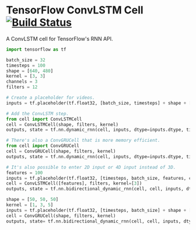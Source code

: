 # TensorFlow ConvLSTM Cell [![Build Status](https://travis-ci.org/carlthome/tensorflow-convlstm-cell.svg?branch=master)](https://travis-ci.org/carlthome/tensorflow-convlstm-cell)
A ConvLSTM cell for TensorFlow's RNN API.

```python
import tensorflow as tf

batch_size = 32
timesteps = 100
shape = [640, 480]
kernel = [3, 3]
channels = 3
filters = 12

# Create a placeholder for videos.
inputs = tf.placeholder(tf.float32, [batch_size, timesteps] + shape + [channels])

# Add the ConvLSTM step.
from cell import ConvLSTMCell
cell = ConvLSTMCell(shape, filters, kernel)
outputs, state = tf.nn.dynamic_rnn(cell, inputs, dtype=inputs.dtype, time_major=True)

# There's also a ConvGRUCell that is more memory efficient.
from cell import ConvGRUCell
cell = ConvGRUCell(shape, filters, kernel)
outputs, state = tf.nn.dynamic_rnn(cell, inputs, dtype=inputs.dtype, time_major=True)

# It's also possible to enter 2D input or 4D input instead of 3D.
features = 100
inputs = tf.placeholder(tf.float32, [timesteps, batch_size, features, channels])
cell = ConvLSTMCell([features], filters, kernel=[3])
outputs, state = tf.nn.bidirectional_dynamic_rnn(cell, cell, inputs, dtype=inputs.dtype, time_major=True)

shape = [50, 50, 50]
kernel = [1, 3, 5]
inputs = tf.placeholder(tf.float32, [timesteps, batch_size] + shape + [channels])
cell = ConvGRUCell(shape, filters, kernel)
outputs, state= tf.nn.bidirectional_dynamic_rnn(cell, cell, inputs, dtype=inputs.dtype, time_major=True)
```
